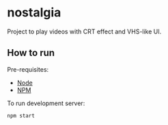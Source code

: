 # nostalgia

Project to play videos with CRT effect and VHS-like UI.

## How to run

Pre-requisites:

- [Node](https://nodejs.org/)
- [NPM](https://www.npmjs.com/)

To run development server:

```
npm start
```
